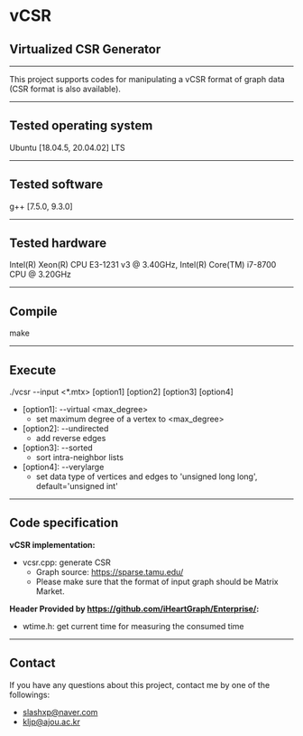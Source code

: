 # vCSR
## Virtualized CSR Generator
---
This project supports codes for manipulating a vCSR format of graph data \(CSR format is also available\).

---
Tested operating system
-----
Ubuntu \[18.04.5, 20.04.02\] LTS

---
Tested software
-----
g++ \[7.5.0, 9.3.0\]

---
Tested hardware
-----
Intel(R) Xeon(R) CPU E3-1231 v3 @ 3.40GHz, Intel(R) Core(TM) i7-8700 CPU @ 3.20GHz

---
Compile
-----
make

---
Execute
-----
./vcsr --input \<\*.mtx\> \[option1\] \[option2\] \[option3\] \[option4\]
- \[option1\]: --virtual \<max\_degree\> 
    - set maximum degree of a vertex to \<max\_degree\>
- \[option2\]: --undirected
    - add reverse edges
- \[option3\]: --sorted
    - sort intra-neighbor lists
- \[option4\]: --verylarge
    - set data type of vertices and edges to 'unsigned long long', default='unsigned int'

---
Code specification
-----
__vCSR implementation:__
- vcsr.cpp: generate CSR
    - Graph source: https://sparse.tamu.edu/
    - Please make sure that the format of input graph should be Matrix Market.

__Header Provided by https://github.com/iHeartGraph/Enterprise/:__
- wtime.h: get current time for measuring the consumed time

---
Contact
-----
If you have any questions about this project, contact me by one of the followings:
- slashxp@naver.com
- kljp@ajou.ac.kr